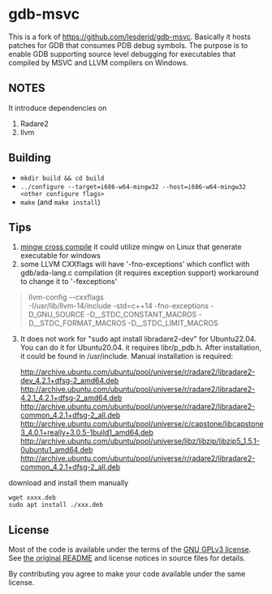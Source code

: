 # gdb-msvc

This is a fork of https://github.com/lesderid/gdb-msvc. Basically it hosts patches for GDB that consumes PDB debug symbols.  The purpose is to enable GDB supporting source level debugging for executables that compiled by MSVC and LLVM compilers on Windows.

## NOTES

It introduce dependencies on 
1. Radare2
2. llvm

## Building

* `mkdir build && cd build`
* `../configure --target=i686-w64-mingw32 --host=i686-w64-mingw32 <other configure flags>`
* `make` (and `make install`)

## Tips
1. [mingw cross compile](https://stackoverflow.com/questions/15986715/how-do-i-invoke-the-mingw-cross-compiler-on-linux)
it could utilize mingw on Linux that generate executable for windows
2. some LLVM CXXflags will have '-fno-exceptions' which conflict with gdb/ada-lang.c compilation (it requires exception support)
   workaround to change it to '-fexceptions'
  > llvm-config --cxxflags  
   -I/usr/lib/llvm-14/include -std=c++14   -fno-exceptions -D_GNU_SOURCE -D__STDC_CONSTANT_MACROS -D__STDC_FORMAT_MACROS -D__STDC_LIMIT_MACROS
3. It does not work for "sudo apt install libradare2-dev" for Ubuntu22.04.  You can do it for Ubuntu20.04. 
   it requires libr/p_pdb.h. After installation, it could be found in /usr/include.
Manual installation is required:  

   http://archive.ubuntu.com/ubuntu/pool/universe/r/radare2/libradare2-dev_4.2.1+dfsg-2_amd64.deb
   http://archive.ubuntu.com/ubuntu/pool/universe/r/radare2/libradare2-4.2.1_4.2.1+dfsg-2_amd64.deb
   http://archive.ubuntu.com/ubuntu/pool/universe/r/radare2/libradare2-common_4.2.1+dfsg-2_all.deb
   http://archive.ubuntu.com/ubuntu/pool/universe/c/capstone/libcapstone3_4.0.1+really+3.0.5-1build1_amd64.deb
   http://archive.ubuntu.com/ubuntu/pool/universe/libz/libzip/libzip5_1.5.1-0ubuntu1_amd64.deb
   http://archive.ubuntu.com/ubuntu/pool/universe/r/radare2/libradare2-common_4.2.1+dfsg-2_all.deb

download and install them manually  

    wget xxxx.deb  
    sudo apt install ./xxx.deb
   
## License

Most of the code is available under the terms of the [GNU GPLv3 license](/gdb/COPYING). See [the original README](/README-GDB) and license notices in source files for details.

By contributing you agree to make your code available under the same license.

